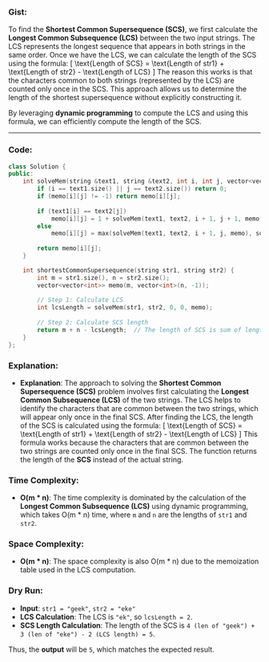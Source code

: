 ### Gist:
To find the **Shortest Common Supersequence (SCS)**, we first calculate the **Longest Common Subsequence (LCS)** between the two input strings. The LCS represents the longest sequence that appears in both strings in the same order. Once we have the LCS, we can calculate the length of the SCS using the formula:
\[
\text{Length of SCS} = \text{Length of str1} + \text{Length of str2} - \text{Length of LCS}
\]
The reason this works is that the characters common to both strings (represented by the LCS) are counted only once in the SCS. This approach allows us to determine the length of the shortest supersequence without explicitly constructing it.

By leveraging **dynamic programming** to compute the LCS and using this formula, we can efficiently compute the length of the SCS.

---
### Code:

```cpp
class Solution {
public:
    int solveMem(string &text1, string &text2, int i, int j, vector<vector<int>> &memo) {
        if (i == text1.size() || j == text2.size()) return 0;
        if (memo[i][j] != -1) return memo[i][j];
        
        if (text1[i] == text2[j])
            memo[i][j] = 1 + solveMem(text1, text2, i + 1, j + 1, memo);
        else
            memo[i][j] = max(solveMem(text1, text2, i + 1, j, memo), solveMem(text1, text2, i, j + 1, memo));
        
        return memo[i][j];
    }

    int shortestCommonSupersequence(string str1, string str2) {
        int m = str1.size(), n = str2.size();
        vector<vector<int>> memo(m, vector<int>(n, -1));
        
        // Step 1: Calculate LCS
        int lcsLength = solveMem(str1, str2, 0, 0, memo);
        
        // Step 2: Calculate SCS length
        return m + n - lcsLength;  // The length of SCS is sum of lengths of str1 and str2 minus LCS length
    }
};
```

### Explanation:

- **Explanation**: 
  The approach to solving the **Shortest Common Supersequence (SCS)** problem involves first calculating the **Longest Common Subsequence (LCS)** of the two strings. The LCS helps to identify the characters that are common between the two strings, which will appear only once in the final SCS. After finding the LCS, the length of the SCS is calculated using the formula:
  \[
  \text{Length of SCS} = \text{Length of str1} + \text{Length of str2} - \text{Length of LCS}
  \]
  This formula works because the characters that are common between the two strings are counted only once in the final SCS. The function returns the length of the **SCS** instead of the actual string.

### Time Complexity:
- **O(m * n)**: The time complexity is dominated by the calculation of the **Longest Common Subsequence (LCS)** using dynamic programming, which takes O(m * n) time, where `m` and `n` are the lengths of `str1` and `str2`.

### Space Complexity:
- **O(m * n)**: The space complexity is also O(m * n) due to the memoization table used in the LCS computation.

### Dry Run:

- **Input**: `str1 = "geek"`, `str2 = "eke"`
- **LCS Calculation**: The LCS is `"ek"`, so `lcsLength = 2`.
- **SCS Length Calculation**: The length of the SCS is `4 (len of "geek") + 3 (len of "eke") - 2 (LCS length) = 5`.

Thus, the **output** will be `5`, which matches the expected result.

